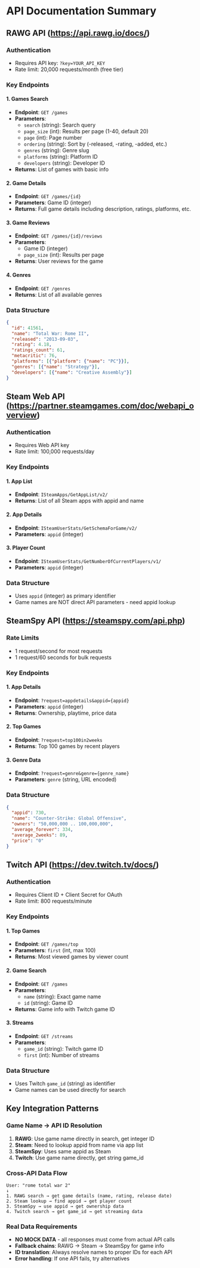 # API Documentation Summary

## RAWG API (https://api.rawg.io/docs/)

### Authentication
- Requires API key: `?key=YOUR_API_KEY`
- Rate limit: 20,000 requests/month (free tier)

### Key Endpoints

#### 1. Games Search
- **Endpoint**: `GET /games`
- **Parameters**:
  - `search` (string): Search query
  - `page_size` (int): Results per page (1-40, default 20)
  - `page` (int): Page number
  - `ordering` (string): Sort by (-released, -rating, -added, etc.)
  - `genres` (string): Genre slug
  - `platforms` (string): Platform ID
  - `developers` (string): Developer ID
- **Returns**: List of games with basic info

#### 2. Game Details
- **Endpoint**: `GET /games/{id}`
- **Parameters**: Game ID (integer)
- **Returns**: Full game details including description, ratings, platforms, etc.

#### 3. Game Reviews
- **Endpoint**: `GET /games/{id}/reviews`
- **Parameters**: 
  - Game ID (integer)
  - `page_size` (int): Results per page
- **Returns**: User reviews for the game

#### 4. Genres
- **Endpoint**: `GET /genres`
- **Returns**: List of all available genres

### Data Structure
```json
{
  "id": 41561,
  "name": "Total War: Rome II",
  "released": "2013-09-03",
  "rating": 4.18,
  "ratings_count": 61,
  "metacritic": 76,
  "platforms": [{"platform": {"name": "PC"}}],
  "genres": [{"name": "Strategy"}],
  "developers": [{"name": "Creative Assembly"}]
}
```

## Steam Web API (https://partner.steamgames.com/doc/webapi_overview)

### Authentication
- Requires Web API key
- Rate limit: 100,000 requests/day

### Key Endpoints

#### 1. App List
- **Endpoint**: `ISteamApps/GetAppList/v2/`
- **Returns**: List of all Steam apps with appid and name

#### 2. App Details
- **Endpoint**: `ISteamUserStats/GetSchemaForGame/v2/`
- **Parameters**: `appid` (integer)

#### 3. Player Count
- **Endpoint**: `ISteamUserStats/GetNumberOfCurrentPlayers/v1/`
- **Parameters**: `appid` (integer)

### Data Structure
- Uses `appid` (integer) as primary identifier
- Game names are NOT direct API parameters - need appid lookup

## SteamSpy API (https://steamspy.com/api.php)

### Rate Limits
- 1 request/second for most requests
- 1 request/60 seconds for bulk requests

### Key Endpoints

#### 1. App Details
- **Endpoint**: `?request=appdetails&appid={appid}`
- **Parameters**: `appid` (integer)
- **Returns**: Ownership, playtime, price data

#### 2. Top Games
- **Endpoint**: `?request=top100in2weeks`
- **Returns**: Top 100 games by recent players

#### 3. Genre Data
- **Endpoint**: `?request=genre&genre={genre_name}`
- **Parameters**: `genre` (string, URL encoded)

### Data Structure
```json
{
  "appid": 730,
  "name": "Counter-Strike: Global Offensive",
  "owners": "50,000,000 .. 100,000,000",
  "average_forever": 334,
  "average_2weeks": 89,
  "price": "0"
}
```

## Twitch API (https://dev.twitch.tv/docs/)

### Authentication
- Requires Client ID + Client Secret for OAuth
- Rate limit: 800 requests/minute

### Key Endpoints

#### 1. Top Games
- **Endpoint**: `GET /games/top`
- **Parameters**: `first` (int, max 100)
- **Returns**: Most viewed games by viewer count

#### 2. Game Search
- **Endpoint**: `GET /games`
- **Parameters**: 
  - `name` (string): Exact game name
  - `id` (string): Game ID
- **Returns**: Game info with Twitch game ID

#### 3. Streams
- **Endpoint**: `GET /streams`
- **Parameters**:
  - `game_id` (string): Twitch game ID
  - `first` (int): Number of streams

### Data Structure
- Uses Twitch `game_id` (string) as identifier
- Game names can be used directly for search

## Key Integration Patterns

### Game Name → API ID Resolution
1. **RAWG**: Use game name directly in search, get integer ID
2. **Steam**: Need to lookup appid from name via app list
3. **SteamSpy**: Uses same appid as Steam
4. **Twitch**: Use game name directly, get string game_id

### Cross-API Data Flow
```
User: "rome total war 2"
↓
1. RAWG search → get game details (name, rating, release date)
2. Steam lookup → find appid → get player count
3. SteamSpy → use appid → get ownership data  
4. Twitch search → get game_id → get streaming data
```

### Real Data Requirements
- **NO MOCK DATA** - all responses must come from actual API calls
- **Fallback chains**: RAWG → Steam → SteamSpy for game info
- **ID translation**: Always resolve names to proper IDs for each API
- **Error handling**: If one API fails, try alternatives
